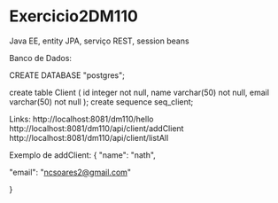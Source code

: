﻿# Exercicio2DM110
Java EE, entity JPA, serviço REST, session beans


Banco de Dados:

CREATE DATABASE "postgres";

create table Client (
id integer not null,
name varchar(50) not null,
email varchar(50) not null
);
create sequence seq_client;

Links:
http://localhost:8081/dm110/hello
http://localhost:8081/dm110/api/client/addClient
http://localhost:8081/dm110/api/client/listAll

Exemplo de addClient:
{
        "name": "nath",

"email": "ncsoares2@gmail.com"
    
}